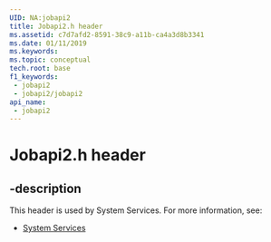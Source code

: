 ```yaml
---
UID: NA:jobapi2
title: Jobapi2.h header
ms.assetid: c7d7afd2-8591-38c9-a11b-ca4a3d8b3341
ms.date: 01/11/2019
ms.keywords: 
ms.topic: conceptual
tech.root: base
f1_keywords:
 - jobapi2
 - jobapi2/jobapi2
api_name:
 - jobapi2
---
```


# Jobapi2.h header


## -description

This header is used by System Services. For more information, see:

- [System Services](../_base/index.md)

